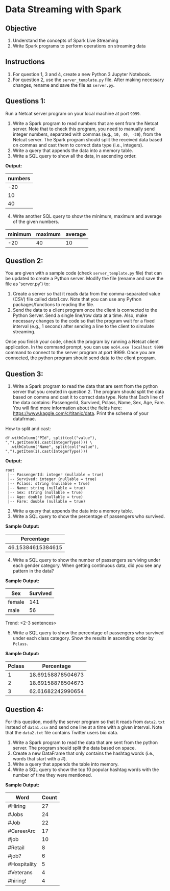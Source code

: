 # Data Streaming with Spark

## Objective

1. Understand the concepts of Spark Live Streaming
2. Write Spark programs to perform operations on streaming data

## Instructions

1. For question 1, 3 and 4, create a new Python 3 Jupyter Notebook.
2. For question 2, use the `server_template.py` file. After making necessary changes, rename and save the file as `server.py`.

## Questions 1:
Run a Netcat server program on your local machine at port `9999`. 

1. Write a Spark program to read numbers that are sent from the Netcat server. Note that to check this program, you need to manually send integer numbers, separated with commas (e.g., `10, 40, -20`), from the Netcat server. The Spark program should split the received data based on commas and cast them to correct data type (i.e., integers).
2. Write a query that appends the data into a memory table. 
3. Write a SQL query to show all the data, in ascending order.

**Output:**

|numbers|
|-------|
|    -20|
|     10|
|     40|


4. Write another SQL query to show the minimum, maximum and average of the given numbers.


|minimum|maximum|average|
|-------|-------|-------|
|    -20|     40|     10|



## Question 2:
You are given with a sample code (check `server_template.py` file) that can be updated to create a Python server. Modify the file (rename and save the file as 'server.py') to:
1. Create a server so that it reads data from the comma-separated value (CSV) file called data1.csv. Note that you can use any Python packages/functions to reading the file. 
2. Send the data to a client program once the client is connected to the Python Server. Send a single line/row data at a time. Also, make necessary changes to the code so that the program wait for a fixed interval (e.g., 1 second) after sending a line to the client to simulate streaming.

Once you finish your code, check the program by running a Netcat client application. In the command prompt, you can use `nc64.exe localhost 9999` command to connect to the server program at port 9999. Once you are connected, the python program should send data to the client program.


## Question 3:
1. Write a Spark program to read the data that are sent from the python server that you created in question 2. The program should split the data based on comma and cast it to correct data type. Note that Each line of the data contains: PassengerId, Survived, Pclass, Name, Sex, Age, Fare. You will find more information about the fields here: https://www.kaggle.com/c/titanic/data. Print the schema of your datafrmae.

How to split and cast:
```
df.withColumn("PId", split(col("value"), ",").getItem(0).cast(IntegerType())) \
  .withColumn("Name", split(col("value"), ",").getItem(1).cast(IntegerType()))
  ``` 

 **Output:**
```
root
 |-- PassengerId: integer (nullable = true)
 |-- Survived: integer (nullable = true)
 |-- Pclass: string (nullable = true)
 |-- Name: string (nullable = true)
 |-- Sex: string (nullable = true)
 |-- Age: double (nullable = true)
 |-- Fare: double (nullable = true)
 ```

2. Write a query that appends the data into a memory table. 
3. Write a SQL query to show the percentage of passengers who survived. 
 
 **Sample Output:**

|       Percentage|
|-----------------|
|46.15384615384615|

4. Write a SQL query to show the number of passengers surviving under each gender category. When getting continuous data, did you see any pattern in the data?

**Sample Output:**

|   Sex| Survived |
|------|-------------|
|female|          141|
|  male|           56|

Trend: <2-3 sentences>

5. Write a SQL query to show the percentage of passengers who survived under each class category. Show the results in ascending order by `Pclass`.
 
**Sample Output:**

|Pclass|       Percentage|
|------|-----------------|
|     1|18.69158878504673|
|     2|18.69158878504673|
|     3|62.61682242990654|

## Question 4:

For this question, modify the server program so that it reads from `data2.txt` instead of `data1.csv` and send one line at a time with a given interval. Note that the `data2.txt` file contains Twitter users bio data. 

1. Write a Spark program to read the data that are sent from the python server. The program should split the data based on space.  
2. Create a new DataFrame that only contains the hashtag words (i.e., words that start with a #). 
3. Write a query that appends the table into memory. 
4. Write a SQL query to show the top 10 popular hashtag words with the number of time they were mentioned.

**Sample Output:**


|        Word|Count|
|------------|-----|
|     #Hiring|   27|
|       #Jobs|   24|
|        #Job|   22|
|  #CareerArc|   17|
|        #job|   10|
|     #Retail|    8|
|       #job?|    6|
|#Hospitality|    5|
|   #Veterans|    4|
|    #hiring!|    4|
